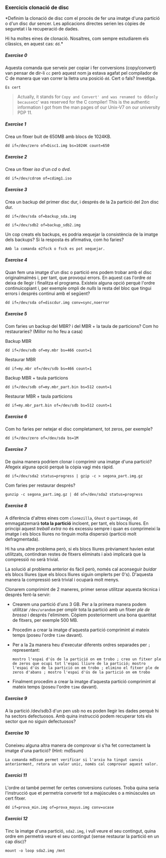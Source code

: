 ### Exercicis clonació de disc

*Definim la clonació de disc com el procés de fer una imatge d'una partició o
d'un disc dur sencer. Les aplicacions directes serien les còpies de seguretat i
la recuperació de dades.

Hi ha moltes eines de clonació. Nosaltres, com sempre estudiarem els clàssics,
en aquest cas: `dd`.*

##### Exercise 0

Aquesta comanda que serveix per copiar i fer conversions (copy/convert) van
pensar de dir-li `cc` però aquest nom ja estava agafat pel compilador de C de
manera que van correr la lletra una posició `dd`. Cert o fals? Investiga.

```
Es cert
```
> Actually, it stands for `Copy and Convert' and was renamed to `dd` only because `cc' was reserved for the C compiler! This is the authentic information I got from the man pages of our Unix-V7 on our university PDP 11. 

##### Exercise 1

Crea un fitxer buit de 650MB amb blocs de 1024KB.
```
dd if=/dev/zero of=Disc1.img bs=1024K count=650 
```
##### Exercise 2

Crea un fitxer *iso* d'un *cd* o *dvd*.
```
dd if=/dev/cdrom of=cdimg1.iso
```
##### Exercise 3

Crea un backup del primer disc dur, i després de la 2a partició del 2on disc
dur.
```
dd if=/dev/sda of=backup_sda.img
```

```
dd if=/dev/sdb2 of=backup_sdb2.img
```
Un cop creats els backups, es podria xequejar la consistència de la imatge dels
backups? Si la resposta és afirmativa, com ho faries?
```
Amb la comanda e2fsck o fsck es pot xequejar.
```

##### Exercise 4

Quan fem una imatge d'un disc o partició ens podem trobar amb el disc originalmalmès i, per tant, que provoqui errors. En aquest cas l'ordre `dd` deixa de llegir i finalitza el programa. Existeix alguna opció perquè l'ordre continuicopiant i, per exemple ompli de *nulls* la resta del bloc que tingui errors i després continui amb el següent?
```
dd if=/dev/sda of=discdur.img conv=sync,noerror 
```
##### Exercise 5

Com faries un backup del MBR? i del MBR + la taula de particions? Com ho
restauraries? (Millor no ho feu a casa)

Backup MBR 
```
dd if=/dev/sdb of=my.mbr bs=466 count=1
```

Restaurar MBR
```
dd if=my.mbr of=/dev/sdb bs=466 count=1
```

Backup MBR + taula particions
```
dd if=/dev/sdb of=my.mbr_part.bin bs=512 count=1
```

Restaurar MBR + taula particions
```
dd if=my.mbr_part.bin of=/dev/sdb bs=512 count=1
```
##### Exercise 6

Com ho faries per netejar el disc completament, tot zeros, per exemple?
```
dd if=/dev/zero of=/dev/sda bs=1M
```
##### Exercise 7

De quina manera podríem clonar i comprimir una imatge d'una partició? Afegeix
alguna opció perquè la còpia vagi més ràpid.
```
dd if=/dev/sda2 status=progress | gzip -c > segona_part.img.gz
```
Com faries per restaurar després?
```
gunzip -c segona_part.img.gz | dd of=/dev/sda2 status=progress
```
##### Exercise 8 

A diferència d'altres eines com `clonezilla`, `Ghost` o `partimage`, `dd`
emmagatzemarà **tota la partició** incloent, per tant, els blocs lliures. En
principi aquest *treball extra* no és excessiu sempre i quan es comprimeixi la
imatge i els blocs lliures no tinguin molta dispersió (partició molt
defragmentada). 

Hi ha una altre problema però, si els blocs lliures prèviament havien estat
utilitzats, contindran restes de fitxers eliminats i això implicarà que la
compressió no serà trivial.

La solució al problema anterior és fàcil però, només cal aconseguir *buidar*
els blocs lliures (que els blocs lliures siguin omplerts per 0's). D'aquesta
manera la compressió serà trivial i ocuparà molt menys.

Clonarem comprimint de 2 maneres, primer sense utilitzar aquesta tècnica i
després fent-la servir:

+ Crearem una partició d'uns 3 GB. Per a la primera manera podem utilitzar
`/dev/urandom` per omplir tota la partició amb un fitxer *ple de brossa* i
després l'eliminem. Còpiem posteriorment una bona quantitat de fitxers, per
exemple 500 MB.

+ Procedim a crear la imatge d'aquesta partició comprimint al mateix temps
(poseu l'ordre `time` davant).

+ Per a la 2a manera heu d'executar diferents ordres separades per `;`
representant:

	```
	mostro l'espai d'ús de la partició on em trobo ; creo un fitxer ple de zeros que ocupi tot l'espai lliure de la partició; mostro l'espai d'ús de la partició on em trobo ; elimino el fitxer ple de zeros d'abans ; mostro l'espai d'ús de la partició on em trobo 
	```

+ Finalment procedim a crear la imatge d'aquesta partició comprimint al mateix
temps (poseu l'ordre `time` davant).

##### Exercise 9

A la partició /dev/sdb3 d'un pen usb no es poden llegir les dades perquè hi ha
sectors defectuosos. Amb quina instrucció podem recuperar tots els sector que
no siguin defectuosos? 

##### Exercise 10

Coneixeu alguna altra manera de comprovar si s'ha fet correctament la imatge
d'una partició? (Hint: md5sum)
```
La comanda md5sum permet verificar si l'arxiu ha tingut canvis anteriorment, retora un valor unic, només cal comprovar aquest valor.
```
##### Exercici 11

L'ordre `dd` també permet fer certes conversions curioses. Troba quina seria
l'instrucció que et permetria convertir tot a majúscules o a minúscules un cert fitxer.
```
dd if=prova_min.img of=prova_mayus.img conv=ucase
```
##### Exercici 12

Tinc la imatge d'una partició, `sda2.img`, i vull veure el seu
contingut, quina ordre em permetrà veure el seu contingut (sense
restaurar la partició en un cap disc)?  
```
mount -o loop sda2.img /mnt
```

